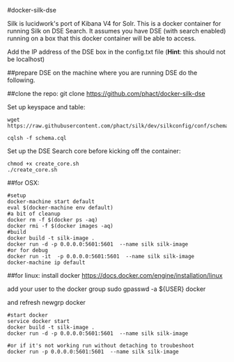 #docker-silk-dse

Silk is lucidwork's port of Kibana V4 for Solr. This is a docker container for
running Silk on DSE Search. It assumes you have DSE (with search enabled)
running on a box that this docker container will be able to access.

Add the IP address of the DSE box in the config.txt file (**Hint**: this should not be
localhost)

##prepare DSE
on the machine where you are running DSE do the following.

##clone the repo:
    git clone https://github.com/phact/docker-silk-dse

Set up keyspace and table:

    wget https://raw.githubusercontent.com/phact/silk/dev/silkconfig/conf/schema.cql
    
    cqlsh -f schema.cql
    
Set up the DSE Search core before kicking off the container:
    
    chmod +x create_core.sh
    ./create_core.sh

##for OSX:

```
#setup
docker-machine start default
eval $(docker-machine env default)
#a bit of cleanup
docker rm -f $(docker ps -aq)
docker rmi -f $(docker images -aq)
#build
docker build -t silk-image .
docker run -d -p 0.0.0.0:5601:5601  --name silk silk-image
#or for debug
docker run -it  -p 0.0.0.0:5601:5601  --name silk silk-image
docker-machine ip default
```

##for linux:
install docker https://docs.docker.com/engine/installation/linux

add your user to the docker group
    sudo gpasswd -a ${USER} docker

and refresh 
   newgrp docker 


````
#start docker
service docker start
docker build -t silk-image .
docker run -d -p 0.0.0.0:5601:5601  --name silk silk-image

#or if it's not working run without detaching to troubeshoot
docker run -p 0.0.0.0:5601:5601  --name silk silk-image
````
